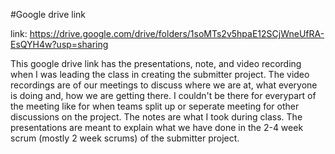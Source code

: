 #Google drive link

link: https://drive.google.com/drive/folders/1soMTs2v5hpaE12SCjWneUfRA-EsQYH4w?usp=sharing

This google drive link has the presentations, note, and video recording when I was leading the class in creating the submitter project.
The video recordings are of our meetings to discuss where we are at, what everyone is doing and, how we are getting there.
I couldn't be there for everypart of the meeting like for when teams split up or seperate meeting for other discussions on the project. 
The notes are what I took during class. The presentations are meant to explain what we have done in the 2-4 week scrum (mostly 2 week scrums) of the submitter project.
